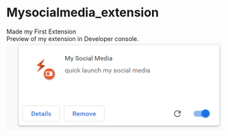 # Mysocialmedia_extension
Made my First Extension
<br/>
Preview of my extension in Developer console.<br/>
<img  src="social.PNG">

